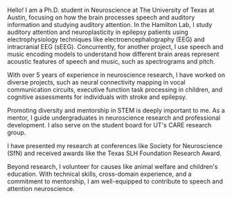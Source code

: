 Hello! I am a Ph.D. student in Neuroscience at The University of Texas at Austin, focusing on how the brain processes speech and auditory information and studying auditory attention. In the Hamilton Lab, I study auditory attention and neuroplasticity in epilepsy patients using electrophysiology techniques like electroencephalography (EEG) and intracranial EEG (sEEG). Concurrently, for another project, I use speech and music encoding models to understand how different brain areas represent acoustic features of speech and music, such as spectrograms and pitch.

With over 5 years of experience in neuroscience research, I have worked on diverse projects, such as neural connectivity mapping in vocal communication circuits, executive function task processing in children, and cognitive assessments for individuals with stroke and epilepsy. 

Promoting diversity and mentorship in STEM is deeply important to me. As a mentor, I guide undergraduates in neuroscience research and professional development. I also serve on the student board for UT's CARE research group. 

I have presented my research at conferences like Society for Neuroscience (SfN) and received awards like the Texas SLH Foundation Research Award. 

Beyond research, I volunteer for causes like animal welfare and children's education. With technical skills, cross-domain experience, and a commitment to mentorship, I am well-equipped to contribute to speech and attention neuroscience. 

